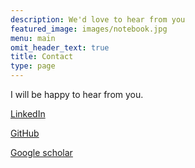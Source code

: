 ```yaml
---
description: We'd love to hear from you
featured_image: images/notebook.jpg
menu: main
omit_header_text: true
title: Contact
type: page
---
```



I will be happy to hear from you.


[LinkedIn](https://linkedin.com/in/hounnouleon)

[GitHub](https://github.com/Hounnou?tab=repositories)

[Google scholar](https://scholar.google.com/citations?hl=en&user=o4zIiYEAAAAJ)